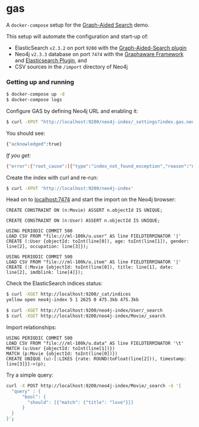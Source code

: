 # gas

A `docker-compose` setup for the [Graph-Aided Search](http://graphaware.com/neo4j/2016/04/20/graph-aided-search-the-rise-of-personalised-content.html) demo.

This setup will automate the configuration and start-up of:
* ElasticSearch `v2.3.2` on port `9200` with the [Graph-Aided-Search plugin](https://github.com/graphaware/graph-aided-search)
* Neo4j `v2.3.3` database on port `7474` with the [Graphaware Framework](http://products.graphaware.com/?dir=framework-server-community) and [Elasticsearch Plugin](https://github.com/graphaware/neo4j-to-elasticsearch), and
* CSV sources in the `/import` directory of Neo4j

### Getting up and running

```sh
$ docker-compose up -d
$ docker-compose logs
```
Configure GAS by defining Neo4j URL and enabling it:

```sh
$ curl -XPUT "http://localhost:9200/neo4j-index/_settings?index.gas.neo4j.hostname=http://localhost:7474&index.gas.enable=true"
```
You should see:

```sh
{"acknowledged":true}
```
*If you get:*

```sh
{"error":{"root_cause":[{"type":"index_not_found_exception","reason":"no such index","resource.type":"index_or_alias","resource.id":"neo4j-index","index":"neo4j-index"}],"type":"index_not_found_exception","reason":"no such index","resource.type":"index_or_alias","resource.id":"neo4j-index","index":"neo4j-index"},"status":404}
```
Create the index with curl and re-run:

```sh
$ curl -XPUT 'http://localhost:9200/neo4j-index'
```
Head on to [localhost:7474](http://localhost:7474) and start the import on the Neo4j browser:

```
CREATE CONSTRAINT ON (n:Movie) ASSERT n.objectId IS UNIQUE;

CREATE CONSTRAINT ON (n:User) ASSERT n.objectId IS UNIQUE;

USING PERIODIC COMMIT 500
LOAD CSV FROM "file:///ml-100k/u.user" AS line FIELDTERMINATOR '|'
CREATE (:User {objectId: toInt(line[0]), age: toInt(line[1]), gender: line[2], occupation: line[3]});

USING PERIODIC COMMIT 500
LOAD CSV FROM "file:///ml-100k/u.item" AS line FIELDTERMINATOR '|'
CREATE (:Movie {objectId: toInt(line[0]), title: line[1], date: line[2], imdblink: line[4]});
```
Check the ElasticSearch indices status:

```sh
$ curl -XGET http://localhost:9200/_cat/indices
yellow open neo4j-index 5 1 2625 0 475.3kb 475.3kb

$ curl -XGET http://localhost:9200/neo4j-index/User/_search
$ curl -XGET http://localhost:9200/neo4j-index/Movie/_search
```

Import relationships:
```
USING PERIODIC COMMIT 500
LOAD CSV FROM "file:///ml-100k/u.data" AS line FIELDTERMINATOR '\t'
MATCH (u:User {objectId: toInt(line[1])})
MATCH (p:Movie {objectId: toInt(line[0])})
CREATE UNIQUE (u)-[:LIKES {rate: ROUND(toFloat(line[2])), timestamp: line[3]}]->(p);
```

Try a simple query:

```sh
curl -X POST http://localhost:9200/neo4j-index/Movie/_search -d '{
  "query" : {
      "bool": {
        "should": [{"match": {"title": "love"}}]
      }
  }
}';
```
